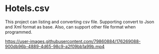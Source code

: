 # Hotels.csv
This project can listing and converting csv file. 
Supporting convert to Json and Xml format as base. 
Also, can support other file format when programmed.



https://user-images.githubusercontent.com/79860884/176269088-900db96b-4889-4d65-98c9-a2f09bb1a99b.mp4

